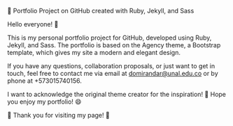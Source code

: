 📁 Portfolio Project on GitHub created with Ruby, Jekyll, and Sass

Hello everyone! 👋

This is my personal portfolio project for GitHub, developed using Ruby, Jekyll, and Sass.
The portfolio is based on the Agency theme, a Bootstrap template, which gives my site a modern and elegant design.

If you have any questions, collaboration proposals, or just want to get in touch, feel free to contact me via email at domirandar@unal.edu.co or by phone at +573015740156.

I want to acknowledge the original theme creator for the inspiration! 🙌 Hope you enjoy my portfolio! 😄

🚀 Thank you for visiting my page! 🌟